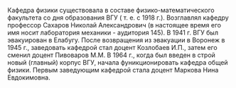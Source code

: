 Кафедра физики существовала в составе физико-математического факультета со дня образования ВГУ ( т. е. с 1918 г.). Возглавлял кафедру профессор Сахаров Николай Александрович (в настоящее время его имя носит лаборатория механики - аудитория 145). В 1941 г. ВГУ был эвакуирован в Елабугу. После возвращения из эвакуации в Воронеж в 1945 г., заведовать кафедрой стал доцент Козлобаев И.П., затем его сменил доцент Пивоваров М.М. В 1964 г., когда был введен в строй новый (главный) корпус ВГУ, начала фуникционировать кафедра общей физики. Первым заведующим кафедрой стала доцент Маркова Нина Евдокимовна.
